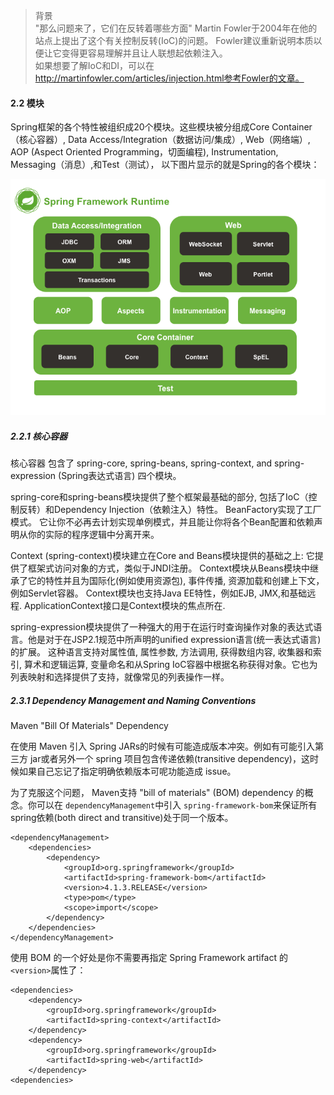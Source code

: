 > 背景  
"那么问题来了，它们在反转着哪些方面" Martin Fowler于2004年在他的站点上提出了这个有关控制反转(IoC)的问题。 Fowler建议重新说明本质以便让它变得更容易理解并且让人联想起依赖注入。  
如果想要了解IoC和DI，可以在 http://martinfowler.com/articles/injection.html参考Fowler的文章。

#### 2.2 模块
Spring框架的各个特性被组织成20个模块。这些模块被分组成Core Container（核心容器）, Data Access/Integration（数据访问/集成）, Web（网络端）, AOP (Aspect Oriented Programming，切面编程), Instrumentation, Messaging（消息）,和Test（测试）， 以下图片显示的就是Spring的各个模块：

![001-spring-overview.png](https://raw.githubusercontent.com/yuqisun/notes/master/spring/Spring%20Framework%20Reference%20Documentation/images/001-spring-overview.png)

##### 2.2.1 核心容器
核心容器 包含了 spring-core, spring-beans, spring-context, and spring-expression (Spring表达式语言) 四个模块。

spring-core和spring-beans模块提供了整个框架最基础的部分, 包括了IoC（控制反转）和Dependency Injection（依赖注入）特性。 BeanFactory实现了工厂模式。 它让你不必再去计划实现单例模式，并且能让你将各个Bean配置和依赖声明从你的实际的程序逻辑中分离开来。

Context (spring-context)模块建立在Core and Beans模块提供的基础之上: 它提供了框架式访问对象的方式，类似于JNDI注册。 Context模块从Beans模块中继承了它的特性并且为国际化(例如使用资源包), 事件传播, 资源加载和创建上下文，例如Servlet容器。 Context模块也支持Java EE特性，例如EJB, JMX,和基础远程. ApplicationContext接口是Context模块的焦点所在.

spring-expression模块提供了一种强大的用于在运行时查询操作对象的表达式语言。他是对于在JSP2.1规范中所声明的unified expression语言(统一表达式语言)的扩展。 这种语言支持对属性值, 属性参数, 方法调用, 获得数组内容, 收集器和索引, 算术和逻辑运算, 变量命名和从Spring IoC容器中根据名称获得对象。它也为列表映射和选择提供了支持，就像常见的列表操作一样。

##### 2.3.1 Dependency Management and Naming Conventions
Maven "Bill Of Materials" Dependency

在使用 Maven 引入 Spring JARs的时候有可能造成版本冲突。例如有可能引入第三方 jar或者另外一个 spring 项目包含传递依赖(transitive dependency)，这时候如果自己忘记了指定明确依赖版本可呢功能造成 issue。

为了克服这个问题， Maven支持 "bill of materials" (BOM) dependency 的概念。你可以在 `dependencyManagement`中引入 `spring-framework-bom`来保证所有 spring依赖(both direct and transitive)处于同一个版本。

```
<dependencyManagement>
    <dependencies>
        <dependency>
            <groupId>org.springframework</groupId>
            <artifactId>spring-framework-bom</artifactId>
            <version>4.1.3.RELEASE</version>
            <type>pom</type>
            <scope>import</scope>
        </dependency>
    </dependencies>
</dependencyManagement>
```
使用 BOM 的一个好处是你不需要再指定 Spring Framework artifact 的 `<version>`属性了：
```
<dependencies>
    <dependency>
        <groupId>org.springframework</groupId>
        <artifactId>spring-context</artifactId>
    </dependency>
    <dependency>
        <groupId>org.springframework</groupId>
        <artifactId>spring-web</artifactId>
    </dependency>
<dependencies>
```


